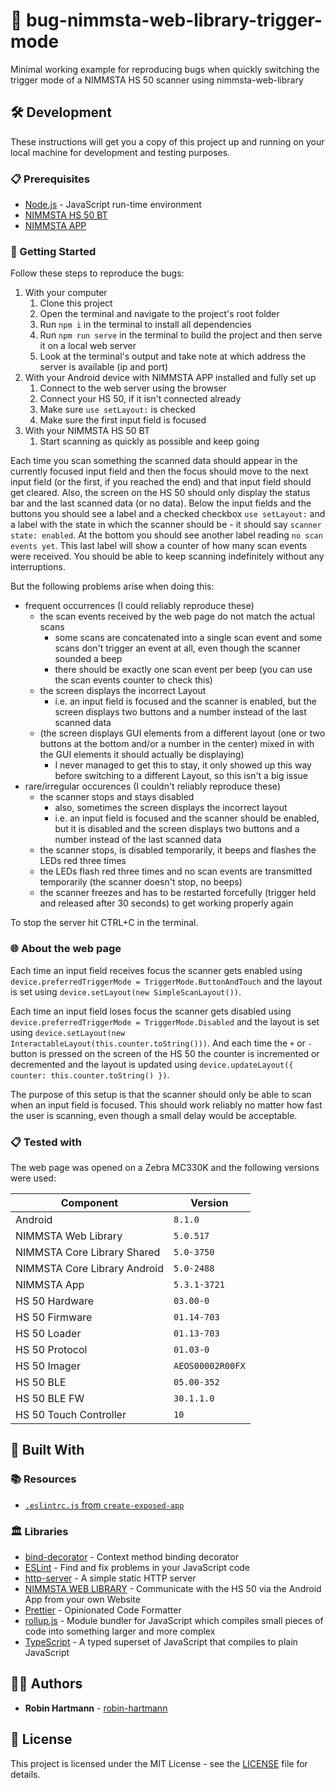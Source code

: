 # 🐞 bug-nimmsta-web-library-trigger-mode

Minimal working example for reproducing bugs when quickly switching the trigger mode of a NIMMSTA HS 50 scanner using nimmsta-web-library

## 🛠️ Development

These instructions will get you a copy of this project up and running on your local machine for development and testing purposes.

### 📋 Prerequisites

- [Node.js](https://nodejs.org) - JavaScript run-time environment
- [NIMMSTA HS 50 BT](https://nimmsta.com/wp-content/uploads/2020/11/522112-HS-50-BT-data-sheet-11-12-2020.pdf)
- [NIMMSTA APP](https://play.google.com/store/apps/details?id=com.nimmsta)

### 🚀 Getting Started

Follow these steps to reproduce the bugs:

1. With your computer
   1. Clone this project
   1. Open the terminal and navigate to the project's root folder
   1. Run `npm i` in the terminal to install all dependencies
   1. Run `npm run serve` in the terminal to build the project and then serve it on a local web server
   1. Look at the terminal's output and take note at which address the server is available (ip and port)
1. With your Android device with NIMMSTA APP installed and fully set up
   1. Connect to the web server using the browser
   1. Connect your HS 50, if it isn't connected already
   1. Make sure `use setLayout:` is checked
   1. Make sure the first input field is focused
1. With your NIMMSTA HS 50 BT
   1. Start scanning as quickly as possible and keep going

Each time you scan something the scanned data should appear in the currently focused input field and then the focus should move to the next input field (or the first, if you reached the end) and that input field should get cleared.
Also, the screen on the HS 50 should only display the status bar and the last scanned data (or no data).
Below the input fields and the buttons you should see a label and a checked checkbox `use setLayout:` and a label with the state in which the scanner should be - it should say `scanner state: enabled`.
At the bottom you should see another label reading `no scan events yet`.
This last label will show a counter of how many scan events were received.
You should be able to keep scanning indefinitely without any interruptions.

But the following problems arise when doing this:

- frequent occurrences (I could reliably reproduce these)
  - the scan events received by the web page do not match the actual scans
    - some scans are concatenated into a single scan event and some scans don't trigger an event at all, even though the scanner sounded a beep
    - there should be exactly one scan event per beep (you can use the scan events counter to check this)
  - the screen displays the incorrect Layout
    - i.e. an input field is focused and the scanner is enabled, but the screen displays two buttons and a number instead of the last scanned data
  - (the screen displays GUI elements from a different layout (one or two buttons at the bottom and/or a number in the center) mixed in with the GUI elements it should actually be displaying)
    - I never managed to get this to stay, it only showed up this way before switching to a different Layout, so this isn't a big issue
- rare/irregular occurences (I couldn't reliably reproduce these)
  - the scanner stops and stays disabled
    - also, sometimes the screen displays the incorrect layout
    - i.e. an input field is focused and the scanner should be enabled, but it is disabled and the screen displays two buttons and a number instead of the last scanned data
  - the scanner stops, is disabled temporarily, it beeps and flashes the LEDs red three times
  - the LEDs flash red three times and no scan events are transmitted temporarily (the scanner doesn't stop, no beeps)
  - the scanner freezes and has to be restarted forcefully (trigger held and released after 30 seconds) to get working properly again

To stop the server hit CTRL+C in the terminal.

### 🌐 About the web page

Each time an input field receives focus the scanner gets enabled using `device.preferredTriggerMode = TriggerMode.ButtonAndTouch` and the layout is set using `device.setLayout(new SimpleScanLayout())`.

Each time an input field loses focus the scanner gets disabled using `device.preferredTriggerMode = TriggerMode.Disabled` and the layout is set using `device.setLayout(new InteractableLayout(this.counter.toString()))`.
And each time the `+` or `-` button is pressed on the screen of the HS 50 the counter is incremented or decremented and the layout is updated using `device.updateLayout({ counter: this.counter.toString() })`.

The purpose of this setup is that the scanner should only be able to scan when an input field is focused.
This should work reliably no matter how fast the user is scanning, even though a small delay would be acceptable.

### 📋 Tested with

The web page was opened on a Zebra MC330K and the following versions were used:

| Component                    | Version          |
| ---------------------------- | ---------------- |
| Android                      | `8.1.0`          |
| NIMMSTA Web Library          | `5.0.517`        |
| NIMMSTA Core Library Shared  | `5.0-3750`       |
| NIMMSTA Core Library Android | `5.0-2488`       |
| NIMMSTA App                  | `5.3.1-3721`     |
| HS 50 Hardware               | `03.00-0`        |
| HS 50 Firmware               | `01.14-703`      |
| HS 50 Loader                 | `01.13-703`      |
| HS 50 Protocol               | `01.03-0`        |
| HS 50 Imager                 | `AEOS00002R00FX` |
| HS 50 BLE                    | `05.00-352`      |
| HS 50 BLE FW                 | `30.1.1.0`       |
| HS 50 Touch Controller       | `10`             |

## 🧰 Built With

### 📚 Resources

- [`.eslintrc.js` from `create-exposed-app`](https://github.com/iamturns/create-exposed-app/blob/master/.eslintrc.js)

### 🏛️ Libraries

- [bind-decorator](https://github.com/NoHomey/bind-decorator#readme) - Context method binding decorator
- [ESLint](https://eslint.org/) - Find and fix problems in your JavaScript code
- [http-server](https://github.com/http-party/http-server#readme) - A simple static HTTP server
- [NIMMSTA WEB LIBRARY](https://www.npmjs.com/package/nimmsta-web-library) - Communicate with the HS 50 via the Android App from your own Website
- [Prettier](https://prettier.io/) - Opinionated Code Formatter
- [rollup.js](https://rollupjs.org/) - Module bundler for JavaScript which compiles small pieces of code into something larger and more complex
- [TypeScript](https://www.typescriptlang.org/) - A typed superset of JavaScript that compiles to plain JavaScript

## 👨‍💻 Authors

- **Robin Hartmann** - [robin-hartmann](https://github.com/robin-hartmann)

## 📃 License

This project is licensed under the MIT License - see the [LICENSE](LICENSE) file for details.
